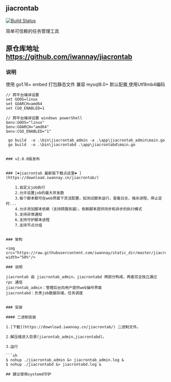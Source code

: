 ## jiacrontab

[![Build Status](https://travis-ci.org/iwannay/jiacrontab.svg?branch=dev)](https://travis-ci.org/iwannay/jiacrontab) 

简单可信赖的任务管理工具

## 原仓库地址 https://github.com/iwannay/jiacrontab

### 说明
使用 go1.16+ embed 打包静态文件
兼容 mysql8.0+ 默认配置,使用Utf8mb4编码

```
// 跨平台编译设置
set GOOS=linux  
set GOARCH=amd64
set CGO_ENABLED=1

// 跨平台编译设置 windows powerShell
$env:GOOS="linux"
$env:GOARCH="amd64"
$env:CGO_ENABLED="1"

 go build  -o .\bin\jiacrontab_admin -a .\app\jiacrontab_admin\main.go
 go build  -o .\bin\jiacrontabd .\app\jiacrontabd\main.go
```
```

### v2.0.0版发布


### [❤jiacrontab 最新版下载点这里❤ ](https://download.iwannay.cn/jiacrontab/)

    1.自定义job执行  
    2.允许设置job的最大并发数  
    3.每个脚本都可在web界面下灵活配置，如测试脚本运行，查看日志，强杀进程，停止定时...  
    4.允许添加脚本依赖（支持跨服务器），依赖脚本提供同步和异步的执行模式  
    5.支持异常通知  
    6.支持守护脚本进程  
    7.支持节点分组


### 架构

<img src="https://raw.githubusercontent.com/iwannay/static_dir/master/jiacrontab_arch.png" width="50%"/>

### 说明

jiacrontab 由 jiacrontab_admin，jiacrontabd 两部分构成，两者完全独立通过 rpc 通信  
jiacrontab_admin：管理后台向用户提供web操作界面  
jiacrontabd：负责job数据存储，任务调度  


### 安装

#### 二进制安装

1.[下载](https://download.iwannay.cn/jiacrontab/) 二进制文件。

2.解压缩进入目录(jiarontab_admin,jiacrontabd)。

3.运行

```sh
$ nohup ./jiacrontab_admin &> jiacrontab_admin.log &
$ nohup ./jiacrontabd &> jiacrontabd.log &

## 建议使用systemd守护
```
